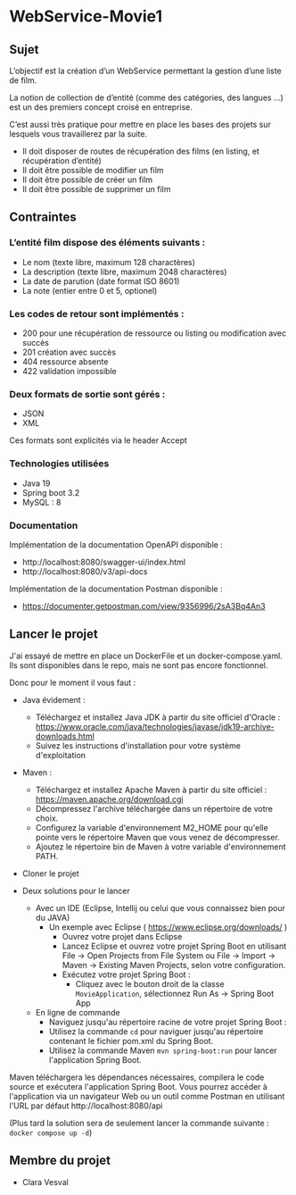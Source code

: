# WebService-Movie1

## Sujet

L’objectif est la création d’un WebService permettant la gestion d’une liste de film.

La notion de collection de d’entité (comme des catégories, des langues …) est un des premiers concept croisé en entreprise.

C’est aussi très pratique pour mettre en place les bases des projets sur lesquels vous travaillerez par la suite.

- Il doit disposer de routes de récupération des films (en listing, et récupération d’entité)
- Il doit être possible de modifier un film
- Il doit être possible de créer un film
- Il doit être possible de supprimer un film


## Contraintes 

### L’entité film dispose des éléments suivants :

- Le nom (texte libre, maximum 128 charactères)
- La description (texte libre, maximum 2048 charactères)
- La date de parution (date format ISO 8601)
- La note (entier entre 0 et 5, optionel)


### Les codes de retour sont implémentés :

- 200 pour une récupération de ressource ou listing ou modification avec succès
- 201 création avec succès
- 404 ressource absente
- 422 validation impossible


### Deux formats de sortie sont gérés :

- JSON
- XML

Ces formats sont explicités via le header Accept


### Technologies utilisées
- Java 19
- Spring boot 3.2
- MySQL : 8


### Documentation

Implémentation de la documentation OpenAPI disponible :
- http://localhost:8080/swagger-ui/index.html
- http://localhost:8080/v3/api-docs

Implémentation de la documentation Postman disponible :
- https://documenter.getpostman.com/view/9356996/2sA3Bq4An3


## Lancer le projet

J'ai essayé de mettre en place un DockerFile et un docker-compose.yaml. Ils sont disponibles dans le repo, mais ne sont pas encore fonctionnel.

Donc pour le moment il vous faut : 
- Java évidement :
	- Téléchargez et installez Java JDK à partir du site officiel d'Oracle : https://www.oracle.com/java/technologies/javase/jdk19-archive-downloads.html
	- Suivez les instructions d'installation pour votre système d'exploitation
- Maven :
	- Téléchargez et installez Apache Maven à partir du site officiel : https://maven.apache.org/download.cgi
    - Décompressez l'archive téléchargée dans un répertoire de votre choix. 
    - Configurez la variable d'environnement  M2_HOME pour qu'elle pointe vers le répertoire Maven que vous venez de décompresser. 
    - Ajoutez le répertoire  bin de Maven à votre variable d'environnement  PATH. 
- Cloner le projet

- Deux solutions pour le lancer
	- Avec un IDE (Eclipse, Intellij ou celui que vous connaissez bien pour du JAVA)
		- Un exemple avec Eclipse ( https://www.eclipse.org/downloads/ )
			- Ouvrez votre projet dans Eclipse 
			- Lancez Eclipse et ouvrez votre projet Spring Boot en utilisant  File -> Open Projects from File System ou  File -> Import -> Maven -> Existing Maven Projects, selon votre configuration. 
			- Exécutez votre projet Spring Boot  : 
				- Cliquez avec le bouton droit de la classe `MovieApplication`, sélectionnez  Run As -> Spring Boot App
	- En ligne de commande 
		- Naviguez jusqu'au répertoire racine de votre projet Spring Boot  : 
        - Utilisez la commande  `cd` pour naviguer jusqu'au répertoire contenant le fichier  pom.xml du Spring Boot. 
        - Utilisez la commande Maven  `mvn spring-boot:run` pour lancer l'application Spring Boot. 
 
Maven téléchargera les dépendances nécessaires, compilera le code source et exécutera l'application Spring Boot. 
Vous pourrez accéder à l'application via un navigateur Web ou un outil comme Postman en utilisant l'URL par défaut http://localhost:8080/api

(Plus tard la solution sera de seulement lancer la commande suivante : `docker compose up -d`)


## Membre du projet 

- Clara Vesval